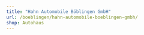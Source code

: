```yaml
---
title: "Hahn Automobile Böblingen GmbH"
url: /boeblingen/hahn-automobile-boeblingen-gmbh/
shop: Autohaus
---
```

